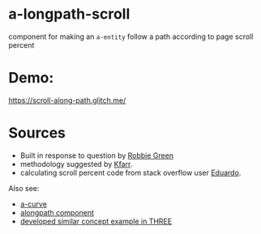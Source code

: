 # a-longpath-scroll
component for making an `a-entity` follow a path according to page scroll percent

# Demo:
https://scroll-along-path.glitch.me/

# Sources
- Built in response to question by [Robbie Green](https://robbiegreen.com/hq/)
- methodology suggested by [Kfarr](https://github.com/kfarr).
- calculating scroll percent code from stack overflow user [Eduardo](https://stackoverflow.com/a/9348993/4526479).

Also see:
- [a-curve](https://github.com/protyze/aframe-curve-component)
- [alongpath component](https://github.com/protyze/aframe-alongpath-component)
- [developed similar concept example in THREE](https://codepen.io/motionharvest/pen/WNQYJyM)
